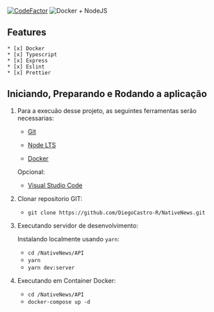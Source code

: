 [![CodeFactor](https://www.codefactor.io/repository/github/diegocastro-r/expressapitemplate/badge/master)](https://www.codefactor.io/repository/github/diegocastro-r/expressapitemplate/overview/master)
![Docker + NodeJS](https://miro.medium.com/max/875/1*gX-N6cHK9p715OUKmNiX5g.jpeg)
## Features
    * [x] Docker
    * [x] Typescript
    * [x] Express
    * [x] Eslint
    * [x] Prettier


## Iniciando, Preparando e Rodando a aplicação

1. Para a execuão desse projeto, as seguintes ferramentas serão necessarias:

    - [Git](https://git-scm.com/downloads)

    - [Node LTS](https://nodejs.org/dist/v12.16.2/node-v12.16.2-x64.msi)
    
    - [Docker](https://www.docker.com/)

    Opcional:

    - [Visual Studio Code](https://code.visualstudio.com/)

2. Clonar repositorio GIT:

    - `git clone https://github.com/DiegoCastro-R/NativeNews.git`


3. Executando servidor de desenvolvimento:
    
    Instalando localmente usando `yarn`:
    - `cd /NativeNews/API`
    - `yarn`
    - `yarn dev:server`

4. Executando em Container Docker:
    - `cd /NativeNews/API`
    - `docker-compose up -d`

